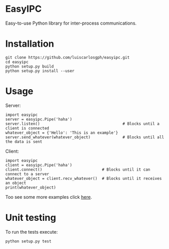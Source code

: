 # EasyIPC
Easy-to-use Python library for inter-process communications.

# Installation
```
git clone https://github.com/luiscarlosgph/easyipc.git
cd easyipc
python setup.py build
python setup.py install --user
```

# Usage
Server:
```
import easyipc
server = easyipc.Pipe('haha')
server.listen()                                    # Blocks until a client is connected
whatever_object = {'Hello': 'This is an example'}
server.send_whatever(whatever_object)              # Blocks until all the data is sent
```
Client:
```
import easyipc
client = easyipc.Pipe('haha')
client.connect()                          # Blocks until it can connect to a server
whatever_object = client.recv_whatever()  # Blocks until it receives an object
print(whatever_object)
```
Too see some more examples click [here](https://github.com/luiscarlosgph/easyipc/tree/master/examples).

# Unit testing
To run the tests execute:
```
python setup.py test
```

